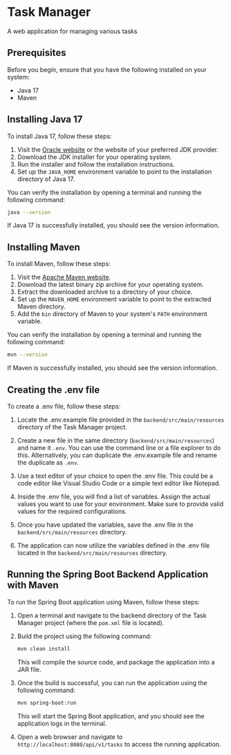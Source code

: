 # Task Manager
 A web application for managing various tasks

## Prerequisites

Before you begin, ensure that you have the following installed on your system:

- Java 17
- Maven

## Installing Java 17

To install Java 17, follow these steps:

1. Visit the [Oracle website](https://www.oracle.com/java/technologies/javase-jdk17-downloads.html) or the website of your preferred JDK provider.
2. Download the JDK installer for your operating system.
3. Run the installer and follow the installation instructions.
4. Set up the `JAVA_HOME` environment variable to point to the installation directory of Java 17.

You can verify the installation by opening a terminal and running the following command:

```bash
java --version
```

If Java 17 is successfully installed, you should see the version information.

## Installing Maven

To install Maven, follow these steps:

1. Visit the [Apache Maven website](https://maven.apache.org/download.cgi).
2. Download the latest binary zip archive for your operating system.
3. Extract the downloaded archive to a directory of your choice.
4. Set up the `MAVEN_HOME` environment variable to point to the extracted Maven directory.
5. Add the `bin` directory of Maven to your system's `PATH` environment variable.

You can verify the installation by opening a terminal and running the following command:

```bash
mvn --version
```

If Maven is successfully installed, you should see the version information.

## Creating the  .env file 

To create a .env file, follow these steps:

1. Locate the .env.example file provided in the `backend/src/main/resources` directory of the Task Manager project.

2. Create a new file in the same directory (`backend/src/main/resources`) and name it `.env`. You can use the command line or a file explorer to do this. Alternatively, you can duplicate the .env.example file and rename the duplicate as `.env`.

3. Use a text editor of your choice to open the .env file. This could be a code editor like Visual Studio Code or a simple text editor like Notepad.

4. Inside the .env file, you will find a list of variables. Assign the actual values you want to use for your environment. Make sure to provide valid values for the required configurations.

5. Once you have updated the variables, save the .env file in the `backend/src/main/resources` directory.

6. The application can now utilize the variables defined in the .env file located in the `backend/src/main/resources` directory. 

## Running the Spring Boot Backend Application with Maven

To run the Spring Boot application using Maven, follow these steps:

1. Open a terminal and navigate to the backend directory of the Task Manager project (where the `pom.xml` file is located).
2. Build the project using the following command:

   ```bash
   mvn clean install
   ```

   This will compile the source code, and package the application into a JAR file.

3. Once the build is successful, you can run the application using the following command:

   ```bash
   mvn spring-boot:run
   ```

   This will start the Spring Boot application, and you should see the application logs in the terminal.

4. Open a web browser and navigate to `http://localhost:8080/api/v1/tasks` to access the running application.
